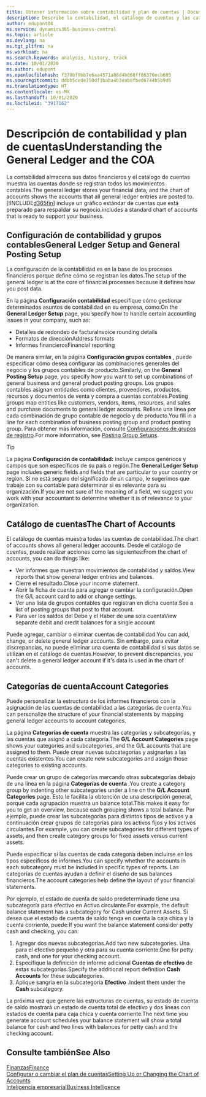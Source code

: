 ```yaml
---
title: Obtener información sobre contabilidad y plan de cuentas | Documentos de Microsoft
description: Describe la contabilidad, el catálogo de cuentas y las categorías de cuenta.
author: edupont04
ms.service: dynamics365-business-central
ms.topic: article
ms.devlang: na
ms.tgt_pltfrm: na
ms.workload: na
ms.search.keywords: analysis, history, track
ms.date: 10/01/2020
ms.author: edupont
ms.openlocfilehash: f370bf9bb7e6aa4571a88d4b868ff86376ecb605
ms.sourcegitcommit: ddbb5cede750df1baba4b3eab8fbed6744b5b9d6
ms.translationtype: HT
ms.contentlocale: es-MX
ms.lasthandoff: 10/01/2020
ms.locfileid: "3917162"
---
```

# <a name="understanding-the-general-ledger-and-the-coa"></a><span data-ttu-id="1fdec-103">Descripción de contabilidad y plan de cuentas</span><span class="sxs-lookup"><span data-stu-id="1fdec-103">Understanding the General Ledger and the COA</span></span>

<span data-ttu-id="1fdec-104">La contabilidad almacena sus datos financieros y el catálogo de cuentas muestra las cuentas donde se registran todos los movimientos contables.</span><span class="sxs-lookup"><span data-stu-id="1fdec-104">The general ledger stores your financial data, and the chart of accounts shows the accounts that all general ledger entries are posted to.</span></span> [!INCLUDE[d365fin](includes/d365fin_md.md)] <span data-ttu-id="1fdec-105">incluye un gráfico estándar de cuentas que está preparado para respaldar su negocio.</span><span class="sxs-lookup"><span data-stu-id="1fdec-105">includes a standard chart of accounts that is ready to support your business.</span></span>

## <a name="general-ledger-setup-and-general-posting-setup"></a><span data-ttu-id="1fdec-106">Configuración de contabilidad y grupos contables</span><span class="sxs-lookup"><span data-stu-id="1fdec-106">General Ledger Setup and General Posting Setup</span></span>

<span data-ttu-id="1fdec-107">La configuración de la contabilidad es en la base de los procesos financieros porque define cómo se registran los datos.</span><span class="sxs-lookup"><span data-stu-id="1fdec-107">The setup of the general ledger is at the core of financial processes because it defines how you post data.</span></span>  

<span data-ttu-id="1fdec-108">En la página **Configuración contabilidad** especifique cómo gestionar determinados asuntos de contabilidad en su empresa, como:</span><span class="sxs-lookup"><span data-stu-id="1fdec-108">On the **General Ledger Setup** page, you specify how to handle certain accounting issues in your company, such as:</span></span>  

* <span data-ttu-id="1fdec-109">Detalles de redondeo de factura</span><span class="sxs-lookup"><span data-stu-id="1fdec-109">Invoice rounding details</span></span>  
* <span data-ttu-id="1fdec-110">Formatos de dirección</span><span class="sxs-lookup"><span data-stu-id="1fdec-110">Address formats</span></span>  
* <span data-ttu-id="1fdec-111">Informes financieros</span><span class="sxs-lookup"><span data-stu-id="1fdec-111">Financial reporting</span></span>  

<span data-ttu-id="1fdec-112">De manera similar, en la página **Configuración grupos contables** , puede especificar cómo desea configurar las combinaciones generales del negocio y los grupos contables de producto.</span><span class="sxs-lookup"><span data-stu-id="1fdec-112">Similarly, on the **General Posting Setup** page, you specify how you want to set up combinations of general business and general product posting groups.</span></span> <span data-ttu-id="1fdec-113">Los grupos contables asignan entidades como clientes, proveedores, productos, recursos y documentos de venta y compra a cuentas contables.</span><span class="sxs-lookup"><span data-stu-id="1fdec-113">Posting groups map entities like customers, vendors, items, resources, and sales and purchase documents to general ledger accounts.</span></span> <span data-ttu-id="1fdec-114">Rellene una línea por cada combinación de grupo contable de negocio y de producto.</span><span class="sxs-lookup"><span data-stu-id="1fdec-114">You fill in a line for each combination of business posting group and product posting group.</span></span> <span data-ttu-id="1fdec-115">Para obtener más información, consulte [Configuraciones de grupos de registro](finance-posting-groups.md).</span><span class="sxs-lookup"><span data-stu-id="1fdec-115">For more information, see [Posting Group Setups](finance-posting-groups.md).</span></span>  

> [!TIP]
> <span data-ttu-id="1fdec-116">La página **Configuración de contabilidad:** incluye campos genéricos y campos que son específicos de su país o región.</span><span class="sxs-lookup"><span data-stu-id="1fdec-116">The **General Ledger Setup** page includes generic fields and fields that are particular to your country or region.</span></span> <span data-ttu-id="1fdec-117">Si no está seguro del significado de un campo, le sugerimos que trabaje con su contable para determinar si es relevante para su organización.</span><span class="sxs-lookup"><span data-stu-id="1fdec-117">If you are not sure of the meaning of a field, we suggest you work with your accountant to determine whether it is of relevance to your organization.</span></span>  

## <a name="the-chart-of-accounts"></a><span data-ttu-id="1fdec-118">Catálogo de cuentas</span><span class="sxs-lookup"><span data-stu-id="1fdec-118">The Chart of Accounts</span></span>

<span data-ttu-id="1fdec-119">El catálogo de cuentas muestra todas las cuentas de contabilidad.</span><span class="sxs-lookup"><span data-stu-id="1fdec-119">The chart of accounts shows all general ledger accounts.</span></span> <span data-ttu-id="1fdec-120">Desde el catálogo de cuentas, puede realizar acciones como las siguientes:</span><span class="sxs-lookup"><span data-stu-id="1fdec-120">From the chart of accounts, you can do things like:</span></span>  

* <span data-ttu-id="1fdec-121">Ver informes que muestran movimientos de contabilidad y saldos.</span><span class="sxs-lookup"><span data-stu-id="1fdec-121">View reports that show general ledger entries and balances.</span></span>  
* <span data-ttu-id="1fdec-122">Cierre el resultado.</span><span class="sxs-lookup"><span data-stu-id="1fdec-122">Close your income statement.</span></span>  
* <span data-ttu-id="1fdec-123">Abrir la ficha de cuenta para agregar o cambiar la configuración.</span><span class="sxs-lookup"><span data-stu-id="1fdec-123">Open the G/L account card to add or change settings.</span></span>  
* <span data-ttu-id="1fdec-124">Ver una lista de grupos contables que registran en dicha cuenta.</span><span class="sxs-lookup"><span data-stu-id="1fdec-124">See a list of posting groups that post to that account.</span></span>
* <span data-ttu-id="1fdec-125">Para ver los saldos del Debe y el Haber de una sola cuenta</span><span class="sxs-lookup"><span data-stu-id="1fdec-125">View separate debit and credit balances for a single account</span></span>  

<span data-ttu-id="1fdec-126">Puede agregar, cambiar o eliminar cuentas de contabilidad.</span><span class="sxs-lookup"><span data-stu-id="1fdec-126">You can add, change, or delete general ledger accounts.</span></span> <span data-ttu-id="1fdec-127">Sin embargo, para evitar discrepancias, no puede eliminar una cuenta de contabilidad si sus datos se utilizan en el catálogo de cuentas.</span><span class="sxs-lookup"><span data-stu-id="1fdec-127">However, to prevent discrepancies, you can't delete a general ledger account if it's data is used in the chart of accounts.</span></span>  

## <a name="account-categories"></a><span data-ttu-id="1fdec-128">Categorías de cuenta</span><span class="sxs-lookup"><span data-stu-id="1fdec-128">Account Categories</span></span>

<span data-ttu-id="1fdec-129">Puede personalizar la estructura de los informes financieros con la asignación de las cuentas de contabilidad a las categorías de cuenta.</span><span class="sxs-lookup"><span data-stu-id="1fdec-129">You can personalize the structure of your financial statements by mapping general ledger accounts to account categories.</span></span>  

<span data-ttu-id="1fdec-130">La página **Categorías de cuenta** muestra las categorías y subcategorías, y las cuentas que asignó a cada categoría.</span><span class="sxs-lookup"><span data-stu-id="1fdec-130">The **G/L Account Categories** page shows your categories and subcategories, and the G/L accounts that are assigned to them.</span></span> <span data-ttu-id="1fdec-131">Puede crear nuevas subcategorías y asignarlas a las cuentas existentes.</span><span class="sxs-lookup"><span data-stu-id="1fdec-131">You can create new subcategories and assign those categories to existing accounts.</span></span>  

<span data-ttu-id="1fdec-132">Puede crear un grupo de categorías marcando otras subcategorías debajo de una línea en la página **Categorías de cuenta** .</span><span class="sxs-lookup"><span data-stu-id="1fdec-132">You create a category group by indenting other subcategories under a line on the **G/L Account Categories** page.</span></span> <span data-ttu-id="1fdec-133">Esto le facilita la obtención de una descripción general, porque cada agrupación muestra un balance total.</span><span class="sxs-lookup"><span data-stu-id="1fdec-133">This makes it easy for you to get an overview, because each grouping shows a total balance.</span></span> <span data-ttu-id="1fdec-134">Por ejemplo, puede crear las subcategorías para distintos tipos de activos y a continuación crear grupos de categorías para los activos fijos y los activos circulantes.</span><span class="sxs-lookup"><span data-stu-id="1fdec-134">For example, you can create subcategories for different types of assets, and then create category groups for fixed assets versus current assets.</span></span>  

<span data-ttu-id="1fdec-135">Puede especificar si las cuentas de cada categoría deben incluirse en los tipos específicos de informes.</span><span class="sxs-lookup"><span data-stu-id="1fdec-135">You can specify whether the accounts in each subcategory must be included in specific types of reports.</span></span> <span data-ttu-id="1fdec-136">Las categorías de cuentas ayudan a definir el diseño de sus balances financieros.</span><span class="sxs-lookup"><span data-stu-id="1fdec-136">The account categories help define the layout of your financial statements.</span></span>  

<span data-ttu-id="1fdec-137">Por ejemplo, el estado de cuenta de saldo predeterminado tiene una subcategoría para efectivo en Activo circulante.</span><span class="sxs-lookup"><span data-stu-id="1fdec-137">For example, the default balance statement has a subcategory for Cash under Current Assets.</span></span> <span data-ttu-id="1fdec-138">Si desea que el estado de cuenta de saldo tenga en cuenta la caja chica y la cuenta corriente, puede:</span><span class="sxs-lookup"><span data-stu-id="1fdec-138">If you want the balance statement consider petty cash and checking, you can:</span></span>  

1. <span data-ttu-id="1fdec-139">Agregar dos nuevas subcategorías.</span><span class="sxs-lookup"><span data-stu-id="1fdec-139">Add two new subcategories.</span></span> <span data-ttu-id="1fdec-140">Una para el efectivo pequeño y otra para su cuenta corriente.</span><span class="sxs-lookup"><span data-stu-id="1fdec-140">One for petty cash, and one for your checking account.</span></span>  
2. <span data-ttu-id="1fdec-141">Especifique la definición de informe adicional **Cuentas de efectivo** de estas subcategorías.</span><span class="sxs-lookup"><span data-stu-id="1fdec-141">Specify the additional report definition **Cash Accounts** for these subcategories.</span></span>  
3. <span data-ttu-id="1fdec-142">Aplique sangría en la subcategoría **Efectivo** .</span><span class="sxs-lookup"><span data-stu-id="1fdec-142">Indent them under the **Cash** subcategory.</span></span>  

<span data-ttu-id="1fdec-143">La próxima vez que genere las estructuras de cuentas, su estado de cuenta de saldo mostrará un estado de cuenta total de efectivo y dos líneas con estados de cuenta para caja chica y cuenta corriente.</span><span class="sxs-lookup"><span data-stu-id="1fdec-143">The next time you generate account schedules your balance statement will show a total balance for cash and two lines with balances for petty cash and the checking account.</span></span>  

## <a name="see-also"></a><span data-ttu-id="1fdec-144">Consulte también</span><span class="sxs-lookup"><span data-stu-id="1fdec-144">See Also</span></span>

[<span data-ttu-id="1fdec-145">Finanzas</span><span class="sxs-lookup"><span data-stu-id="1fdec-145">Finance</span></span>](finance.md)  
[<span data-ttu-id="1fdec-146">Configurar o cambiar el plan de cuentas</span><span class="sxs-lookup"><span data-stu-id="1fdec-146">Setting Up or Changing the Chart of Accounts</span></span>](finance-setup-chart-accounts.md)  
[<span data-ttu-id="1fdec-147">Inteligencia empresarial</span><span class="sxs-lookup"><span data-stu-id="1fdec-147">Business Intelligence</span></span>](bi.md)  
